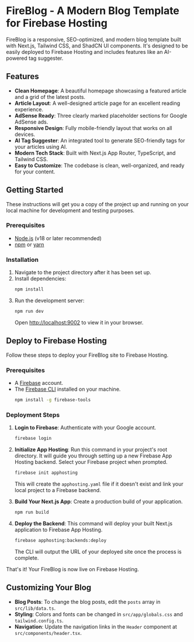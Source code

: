 # FireBlog - A Modern Blog Template for Firebase Hosting

FireBlog is a responsive, SEO-optimized, and modern blog template built with Next.js, Tailwind CSS, and ShadCN UI components. It's designed to be easily deployed to Firebase Hosting and includes features like an AI-powered tag suggester.

## Features

- **Clean Homepage**: A beautiful homepage showcasing a featured article and a grid of the latest posts.
- **Article Layout**: A well-designed article page for an excellent reading experience.
- **AdSense Ready**: Three clearly marked placeholder sections for Google AdSense ads.
- **Responsive Design**: Fully mobile-friendly layout that works on all devices.
- **AI Tag Suggester**: An integrated tool to generate SEO-friendly tags for your articles using AI.
- **Modern Tech Stack**: Built with Next.js App Router, TypeScript, and Tailwind CSS.
- **Easy to Customize**: The codebase is clean, well-organized, and ready for your content.

## Getting Started

These instructions will get you a copy of the project up and running on your local machine for development and testing purposes.

### Prerequisites

- [Node.js](https://nodejs.org/) (v18 or later recommended)
- [npm](https://www.npmjs.com/) or [yarn](https://yarnpkg.com/)

### Installation

1.  Navigate to the project directory after it has been set up.
2.  Install dependencies:
    ```bash
    npm install
    ```
3.  Run the development server:
    ```bash
    npm run dev
    ```
    Open [http://localhost:9002](http://localhost:9002) to view it in your browser.

## Deploy to Firebase Hosting

Follow these steps to deploy your FireBlog site to Firebase Hosting.

### Prerequisites

- A [Firebase](https://firebase.google.com/) account.
- The [Firebase CLI](https://firebase.google.com/docs/cli) installed on your machine.
  ```bash
  npm install -g firebase-tools
  ```

### Deployment Steps

1.  **Login to Firebase**:
    Authenticate with your Google account.
    ```bash
    firebase login
    ```

2.  **Initialize App Hosting**:
    Run this command in your project's root directory. It will guide you through setting up a new Firebase App Hosting backend. Select your Firebase project when prompted.
    ```bash
    firebase init apphosting
    ```
    This will create the `apphosting.yaml` file if it doesn't exist and link your local project to a Firebase backend.

3.  **Build Your Next.js App**:
    Create a production build of your application.
    ```bash
    npm run build
    ```

4.  **Deploy the Backend**:
    This command will deploy your built Next.js application to Firebase App Hosting.
    ```bash
    firebase apphosting:backends:deploy
    ```
    The CLI will output the URL of your deployed site once the process is complete.

That's it! Your FireBlog is now live on Firebase Hosting.

## Customizing Your Blog

- **Blog Posts**: To change the blog posts, edit the `posts` array in `src/lib/data.ts`.
- **Styling**: Colors and fonts can be changed in `src/app/globals.css` and `tailwind.config.ts`.
- **Navigation**: Update the navigation links in the `Header` component at `src/components/header.tsx`.
